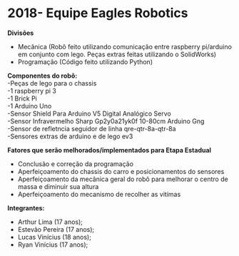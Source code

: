 # 2018- Equipe Eagles Robotics

<b>Divisões</b>
- Mecânica (Robô feito utilizando comunicação entre raspberry pi/arduino em conjunto com lego. Peças extras feitas utilizando o SolidWorks)
- Programação (Código feito utilizando Python)

<b>Componentes do robô:</b><br>
-Peças de lego para o chassis<br>
-1 raspberry pi 3<br>
-1 Brick Pi<br>
-1 Arduino Uno<br>
-Sensor Shield Para Arduino V5 Digital Analógico Servo<br>
-Sensor Infravermelho Sharp Gp2y0a21yk0f 10-80cm Arduino Gng<br>
-Sensor de refletncia seguidor de linha qre-qtr-8a-qtr-8a<br>
-Sensores extras de arduino e de lego ev3<br>

<b>Fatores que serão melhorados/implementados para Etapa Estadual</b>
- Conclusão e correção da programação<br>
- Aperfeiçoamento do chassis do carro e posicionamentos do sensores<br>
- Aperfeiçoamento da mecânica geral do robô para melhorar o centro de massa e diminuir sua altura<br>
- Aperfeiçoamento do mecanismo de recolher as vitímas<br>

<b>Integrantes:</b>
- Arthur Lima (17 anos);
- Estevão Pereira (17 anos);
- Lucas Vinícius (18 anos);
- Ryan Vinícius (17 anos);





